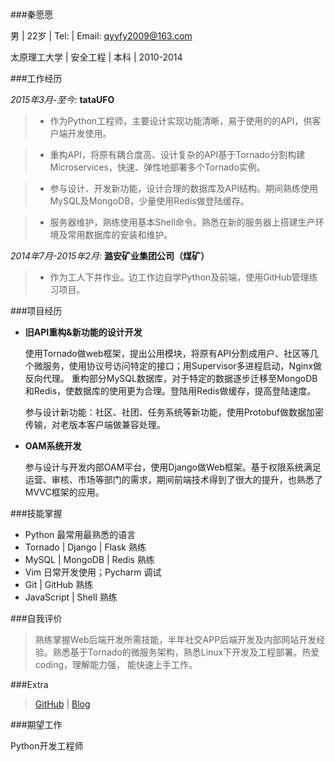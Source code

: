 ###秦愿愿

男 | 22岁 | Tel: | Email: [qyyfy2009@163.com](mailto:qyyfy2009@163.com)

太原理工大学 | 安全工程 | 本科 | 2010-2014

###工作经历

*2015年3月-至今:* **tataUFO**

>   * 作为Python工程师，主要设计实现功能清晰，易于使用的的API，供客户端开发使用。

>   * 重构API，将原有耦合度高、设计复杂的API基于Tornado分割构建Microservices，快速、弹性地部署多个Tornado实例。

>   * 参与设计、开发新功能，设计合理的数据库及API结构。期间熟练使用MySQL及MongoDB，少量使用Redis做登陆缓存。

>   * 服务器维护，熟练使用基本Shell命令。熟悉在新的服务器上搭建生产环境及常用数据库的安装和维护。

*2014年7月-2015年2月:* **潞安矿业集团公司（煤矿）**

>   * 作为工人下井作业。边工作边自学Python及前端，使用GitHub管理练习项目。

###项目经历

- **旧API重构&新功能的设计开发**

    使用Tornado做web框架，提出公用模块，将原有API分割成用户、社区等几个微服务，使用协议号访问特定的接口；用Supervisor多进程启动，Nginx做反向代理。
    重构部分MySQL数据库，对于特定的数据逐步迁移至MongoDB和Redis，使数据库的使用更为合理。登陆用Redis做缓存，提高登陆速度。

    参与设计新功能：社区、社团、任务系统等新功能，使用Protobuf做数据加密传输，对老版本客户端做兼容处理。

- **OAM系统开发**

    参与设计与开发内部OAM平台，使用Django做Web框架。基于权限系统满足运营、审核、市场等部门的需求，期间前端技术得到了很大的提升，也熟悉了MVVC框架的应用。

###技能掌握
- Python 最常用最熟悉的语言
- Tornado | Django | Flask 熟练
- MySQL | MongoDB | Redis 熟练
- Vim 日常开发使用；Pycharm 调试
- Git | GitHub 熟练
- JavaScript | Shell 熟练

###自我评价

> 熟练掌握Web后端开发所需技能，半年社交APP后端开发及内部网站开发经验。熟悉基于Tornado的微服务架构，熟悉Linux下开发及工程部署。热爱coding，理解能力强，
能快速上手工作。

###Extra

>[GitHub](https://github.com/MarcoQin) | [Blog](http://marcoqin.github.io)

###期望工作

Python开发工程师
